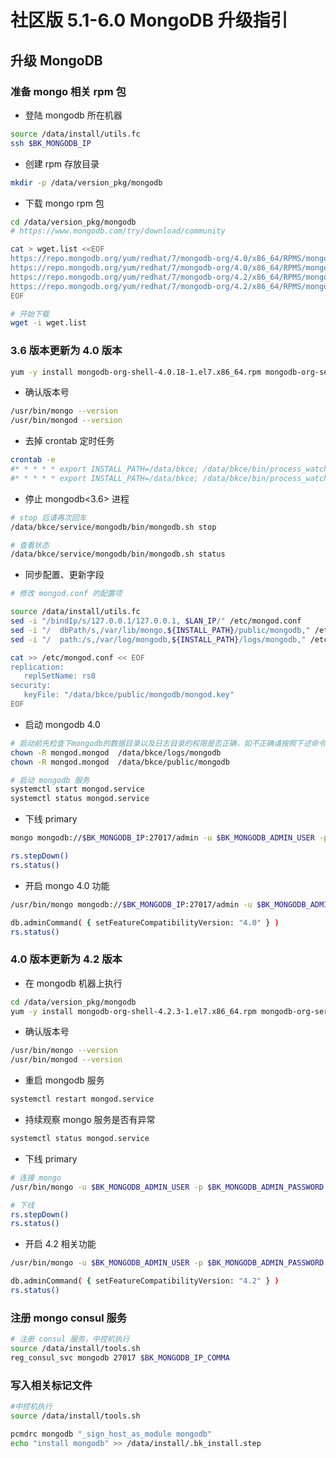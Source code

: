 # 社区版 5.1-6.0 MongoDB 升级指引

## 升级 MongoDB

### 准备 mongo 相关 rpm 包

- 登陆 mongodb 所在机器

```bash
source /data/install/utils.fc
ssh $BK_MONGODB_IP
```

- 创建 rpm 存放目录

```bash
mkdir -p /data/version_pkg/mongodb
```

- 下载 mongo rpm 包

```bash
cd /data/version_pkg/mongodb
# https://www.mongodb.com/try/download/community

cat > wget.list <<EOF
https://repo.mongodb.org/yum/redhat/7/mongodb-org/4.0/x86_64/RPMS/mongodb-org-shell-4.0.18-1.el7.x86_64.rpm
https://repo.mongodb.org/yum/redhat/7/mongodb-org/4.0/x86_64/RPMS/mongodb-org-server-4.0.18-1.el7.x86_64.rpm
https://repo.mongodb.org/yum/redhat/7/mongodb-org/4.2/x86_64/RPMS/mongodb-org-shell-4.2.3-1.el7.x86_64.rpm
https://repo.mongodb.org/yum/redhat/7/mongodb-org/4.2/x86_64/RPMS/mongodb-org-server-4.2.3-1.el7.x86_64.rpm
EOF

# 开始下载
wget -i wget.list
```

### 3.6 版本更新为 4.0 版本

```bash
yum -y install mongodb-org-shell-4.0.18-1.el7.x86_64.rpm mongodb-org-server-4.0.18-1.el7.x86_64.rpm
```

- 确认版本号

```bash
/usr/bin/mongo --version
/usr/bin/mongod --version
```

- 去掉 crontab 定时任务

```bash
crontab -e
#* * * * * export INSTALL_PATH=/data/bkce; /data/bkce/bin/process_watch mongodb >/dev/null 2>&1
#* * * * * export INSTALL_PATH=/data/bkce; /data/bkce/bin/process_watch consul >/dev/null 2>&1
```

- 停止 mongodb<3.6> 进程

```bash
# stop 后请再次回车
/data/bkce/service/mongodb/bin/mongodb.sh stop

# 查看状态
/data/bkce/service/mongodb/bin/mongodb.sh status
```

- 同步配置、更新字段

```bash
# 修改 mongod.conf 的配置项

source /data/install/utils.fc
sed -i "/bindIp/s/127.0.0.1/127.0.0.1, $LAN_IP/" /etc/mongod.conf
sed -i "/  dbPath/s,/var/lib/mongo,${INSTALL_PATH}/public/mongodb," /etc/mongod.conf
sed -i "/  path:/s,/var/log/mongodb,${INSTALL_PATH}/logs/mongodb," /etc/mongod.conf

cat >> /etc/mongod.conf << EOF
replication:
   replSetName: rs0
security:
   keyFile: "/data/bkce/public/mongodb/mongod.key"
EOF
```

- 启动 mongodb 4.0

```bash
# 启动前先检查下mongodb的数据目录以及日志目录的权限是否正确，如不正确请按照下述命令执行
chown -R mongod.mongod  /data/bkce/logs/mongodb
chown -R mongod.mongod  /data/bkce/public/mongodb

# 启动 mongodb 服务
systemctl start mongod.service
systemctl status mongod.service
```

- 下线 primary

```bash
mongo mongodb://$BK_MONGODB_IP:27017/admin -u $BK_MONGODB_ADMIN_USER -p $BK_MONGODB_ADMIN_PASSWORD

rs.stepDown()
rs.status()
```

- 开启 mongo 4.0 功能

```bash
/usr/bin/mongo mongodb://$BK_MONGODB_IP:27017/admin -u $BK_MONGODB_ADMIN_USER -p $BK_MONGODB_ADMIN_PASSWORD

db.adminCommand( { setFeatureCompatibilityVersion: "4.0" } )
rs.status()
```

### 4.0 版本更新为 4.2 版本

- 在 mongodb 机器上执行

```bash
cd /data/version_pkg/mongodb
yum -y install mongodb-org-shell-4.2.3-1.el7.x86_64.rpm mongodb-org-server-4.2.3-1.el7.x86_64.rpm
```

- 确认版本号

```bash
/usr/bin/mongo --version
/usr/bin/mongod --version
```

- 重启 mongodb 服务

```bash
systemctl restart mongod.service
```

- 持续观察 mongo 服务是否有异常

```bash
systemctl status mongod.service
```

- 下线 primary

```bash
# 连接 mongo
/usr/bin/mongo -u $BK_MONGODB_ADMIN_USER -p $BK_MONGODB_ADMIN_PASSWORD mongodb://$BK_MONGODB_IP:27017/admin?replicaSet=rs0

# 下线
rs.stepDown()
rs.status()
```

- 开启 4.2 相关功能

```bash
/usr/bin/mongo -u $BK_MONGODB_ADMIN_USER -p $BK_MONGODB_ADMIN_PASSWORD mongodb://$BK_MONGODB_IP:27017/admin?replicaSet=rs0

db.adminCommand( { setFeatureCompatibilityVersion: "4.2" } )
rs.status()
```

### 注册 mongo consul 服务

```bash
# 注册 consul 服务，中控机执行
source /data/install/tools.sh
reg_consul_svc mongodb 27017 $BK_MONGODB_IP_COMMA
```

### 写入相关标记文件

```bash
#中控机执行
source /data/install/tools.sh

pcmdrc mongodb "_sign_host_as_module mongodb"
echo "install mongodb" >> /data/install/.bk_install.step
```
